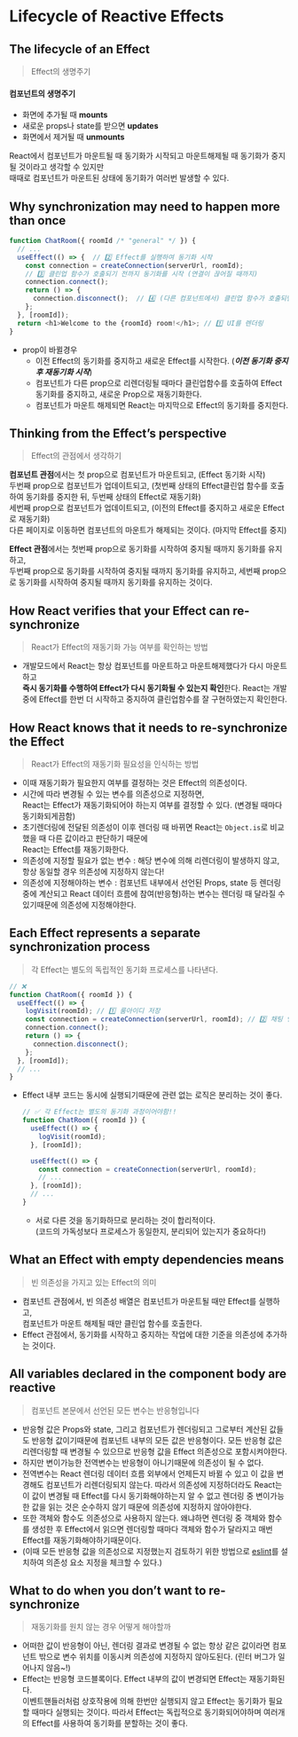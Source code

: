 # Lifecycle of Reactive Effects


## The lifecycle of an Effect
> Effect의 생명주기

#### 컴포넌트의 생명주기
- 화면에 추가될 때 **mounts**
- 새로운 props나 state를 받으면 **updates**
- 화면에서 제거될 때 **unmounts**

React에서 컴포넌트가 마운트될 때 동기화가 시작되고 마운트해제될 때 동기화가 중지될 것이라고 생각할 수 있지만  
때때로 컴포넌트가 마운트된 상태에 동기화가 여러번 발생할 수 있다.


## Why synchronization may need to happen more than once


```js
function ChatRoom({ roomId /* "general" */ }) {
  // ...
  useEffect(() => {  // 2️⃣ Effect를 실행하여 동기화 시작
    const connection = createConnection(serverUrl, roomId);
    // 3️⃣ 클린업 함수가 호출되기 전까지 동기화를 시작 (연결이 끊어질 때까지)
    connection.connect();
    return () => {
      connection.disconnect();  // 4️⃣ (다른 컴포넌트에서) 클린업 함수가 호출되면 동기화 중지
    };
  }, [roomId]);
  return <h1>Welcome to the {roomId} room!</h1>; // 1️⃣ UI를 렌더링
}
```
- prop이 바뀔경우
  - 이전 Effect의 동기화를 중지하고 새로운 Effect를 시작한다. (***이전 동기화 중지 후 재동기화 시작***)
  - 컴포넌트가 다른 prop으로 리렌더링될 때마다 클린업함수를 호출하여 Effect 동기화를 중지하고, 새로운 Prop으로 재동기화한다.
  - 컴포넌트가 마운트 해제되면 React는 마지막으로 Effect의 동기화를 중지한다.



## Thinking from the Effect’s perspective
> Effect의 관점에서 생각하기

**컴포넌트 관점**에서는 첫 prop으로 컴포넌트가 마운트되고, (Effect 동기화 시작)  
두번째 prop으로 컴포넌트가 업데이트되고, (첫번째 상태의 Effect클린업 함수를 호출하여 동기화를 중지한 뒤, 두번째 상태의 Effect로 재동기화)  
세번째 prop으로 컴포넌트가 업데이트되고, (이전의 Effect를 중지하고 새로운 Effect로 재동기화)  
다른 페이지로 이동하면 컴포넌트의 마운트가 해제되는 것이다. (마지막 Effect를 중지)



**Effect 관점**에서는 첫번째 prop으로 동기화를 시작하여 중지될 때까지 동기화를 유지하고,  
두번째 prop으로 동기화를 시작하여 중지될 때까지 동기화를 유지하고,
세번째 prop으로 동기화를 시작하여 중지될 때까지 동기화를 유지하는 것이다.



## How React verifies that your Effect can re-synchronize
> React가 Effect의 재동기화 가능 여부를 확인하는 방법


- 개발모드에서 React는 항상 컴포넌트를 마운트하고 마운트해제했다가 다시 마운트하고  
  **즉시 동기화를 수행하여 Effect가 다시 동기화될 수 있는지 확인**한다.
  React는 개발중에 Effect를 한번 더 시작하고 중지하여 클린업함수를 잘 구현하였는지 확인한다.

<!-- 다시 -->


## How React knows that it needs to re-synchronize the Effect
> React가 Effect의 재동기화 필요성을 인식하는 방법

- 이때 재동기화가 필요한지 여부를 결정하는 것은 Effect의 의존성이다.
- 시간에 따라 변경될 수 있는 변수를 의존성으로 지정하면,  
  React는 Effect가 재동기화되어야 하는지 여부를 결정할 수 있다. (변경될 때마다 동기화되게끔함)
- 초기렌더링에 전달된 의존성이 이후 렌더링 때 바뀌면 React는 `Object.is`로 비교했을 때 다른 값이라고 판단하기 때문에  
  React는 Effect를 재동기화한다.
- 의존성에 지정할 필요가 없는 변수 : 해당 변수에 의해 리렌더링이 발생하지 않고, 항상 동일할 경우 의존성에 지정하지 않는다!
- 의존성에 지정해야하는 변수 : 컴포넌트 내부에서 선언된 Props, state 등 렌더링 중에 계산되고 React 데이터 흐름에 참여(반응형)하는 변수는 렌더링 때 달라질 수 있기때문에 의존성에 지정해야한다.


## Each Effect represents a separate synchronization process
> 각 Effect는 별도의 독립적인 동기화 프로세스를 나타낸다.

```js
// ❌
function ChatRoom({ roomId }) {
  useEffect(() => {
    logVisit(roomId); // 1️⃣ 룸아이디 저장
    const connection = createConnection(serverUrl, roomId); // 2️⃣ 채팅 연결
    connection.connect();
    return () => {
      connection.disconnect();
    };
  }, [roomId]);
  // ...
}
```
- Effect 내부 코드는 동시에 실행되기때문에 관련 없는 로직은 분리하는 것이 좋다.
  ```js
  // ✅ 각 Effect는 별도의 동기화 과정이어야함!!
  function ChatRoom({ roomId }) {
    useEffect(() => {
      logVisit(roomId);
    }, [roomId]);

    useEffect(() => {
      const connection = createConnection(serverUrl, roomId);
      // ...
    }, [roomId]);
    // ...
  }
  ```
  - 서로 다른 것을 동기화하므로 분리하는 것이 합리적이다.  
  (코드의 가독성보다 프로세스가 동일한지, 분리되어 있는지가 중요하다!)


## What an Effect with empty dependencies means
> 빈 의존성을 가지고 있는 Effect의 의미

- 컴포넌트 관점에서, 빈 의존성 배열은 컴포넌트가 마운트될 때만 Effect를 실행하고,  
  컴포넌트가 마운트 해제될 때만 클린업 함수를 호출한다.
- Effect 관점에서, 동기화를 시작하고 중지하는 작업에 대한 기준을 의존성에 추가하는 것이다.


## All variables declared in the component body are reactive
> 컴포넌트 본문에서 선언된 모든 변수는 반응형입니다


- 반응형 값은 Props와 state, 그리고 컴포넌트가 렌더링되고 그로부터 계산된 값들도 반응형 값이기때문에 컴포넌트 내부의 모든 값은 반응형이다. 모든 반응형 값은 리렌더링할 때 변경될 수 있으므로 반응형 값을 Effect 의존성으로 포함시켜야한다.
- 하지만 변이가능한 전역변수는 반응형이 아니기때문에 의존성이 될 수 없다.
- 전역변수는 React 렌더링 데이터 흐름 외부에서 언제든지 바뀔 수 있고 이 값을 변경해도 컴포넌트가 리렌더링되지 않는다. 따라서 의존성에 지정하더라도 React는 이 값이 변경될 때 Effect를 다시 동기화해야하는지 알 수 없고 렌더링 중 변이가능한 값을 읽는 것은 순수하지 않기 때문에 의존성에 지정하지 않아야한다.
- 또한 객체와 함수도 의존성으로 사용하지 않는다. 왜냐하면 렌더링 중 객체와 함수를 생성한 후 Effect에서 읽으면 렌더링할 때마다 객체와 함수가 달라지고 매번 Effect를 재동기화해야하기때문이다.
- (이때 모든 반응형 값을 의존성으로 지정했는지 검토하기 위한 방법으로 [eslint](https://www.npmjs.com/package/eslint-config-react-app)를 설치하여 의존성 요소 지정을 체크할 수 있다.)



## What to do when you don’t want to re-synchronize
> 재동기화를 원치 않는 경우 어떻게 해야할까

- 어떠한 값이 반응형이 아닌, 렌더링 결과로 변경될 수 없는 항상 같은 값이라면 컴포넌트 밖으로 변수 위치를 이동시켜 의존성에 지정하지 않아도된다. (린터 버그가 일어나지 않음~!)
- Effect는 반응형 코드블록이다. Effect 내부의 값이 변경되면 Effect는 재동기화된다.  
이벤트핸들러처럼 상호작용에 의해 한번만 실행되지 않고 Effect는 동기화가 필요할 때마다 실행되는 것이다.
따라서 Effect는 독립적으로 동기화되어야하며 여러개의 Effect를 사용하여 동기화를 분할하는 것이 좋다.

